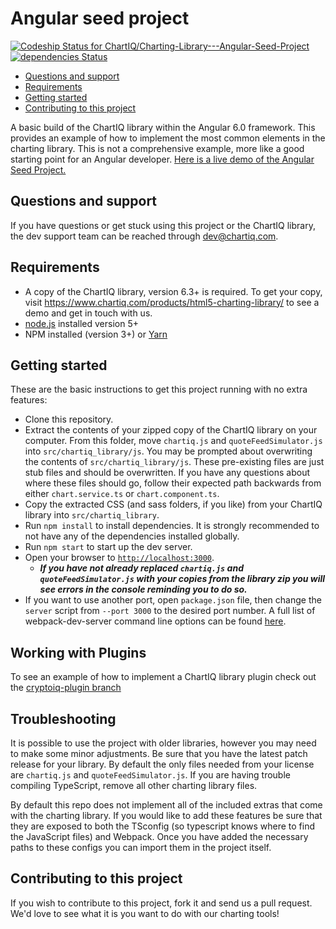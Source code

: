 # Angular seed project

[ ![Codeship Status for ChartIQ/Charting-Library---Angular-Seed-Project](https://app.codeship.com/projects/0b85d6c0-4010-0135-fa79-62e905eb1dfe/status?branch=master)](https://app.codeship.com/projects/229967)
[![dependencies Status](https://david-dm.org/ChartIQ/Charting-Library---Angular-2.0-Seed-Project/status.svg)](https://david-dm.org/ChartIQ/Charting-Library---Angular-2.0-Seed-Project)

- [Questions and support](#questions-and-support)
- [Requirements](#requirements)
- [Getting started](#getting-started)
- [Contributing to this project](#contributing-to-this-project)

A basic build of the ChartIQ library within the Angular 6.0 framework. This provides an example of how to implement the most common elements in the charting library. This is not a comprehensive example, more like a good starting point for an Angular developer.  [Here is a live demo of the Angular Seed Project.](https://demo.chartiq.com/angular-seed/)

## Questions and support

If you have questions or get stuck using this project or the ChartIQ library, the dev support team can be reached through [dev@chartiq.com](mailto:dev@chartiq.com).

## Requirements

- A copy of the ChartIQ library, version 6.3+ is required. To get your copy, visit https://www.chartiq.com/products/html5-charting-library/ to see a demo and get in touch with us.
- [node.js](https://nodejs.org/) installed version 5+
- NPM installed (version 3+) or [Yarn](https://yarnpkg.com/en/)


## Getting started
These are the basic instructions to get this project running with no extra features:

- Clone this repository.
- Extract the contents of your zipped copy of the ChartIQ library on your computer. From this folder, move `chartiq.js` and `quoteFeedSimulator.js` into `src/chartiq_library/js`. You may be prompted about overwriting the contents of `src/chartiq_library/js`. These pre-existing files are just stub files and should be overwritten. If you have any questions about where these files should go, follow their expected path backwards from either `chart.service.ts` or `chart.component.ts`.
- Copy the extracted CSS (and sass folders, if you like) from your ChartIQ library into `src/chartiq_library`.
- Run `npm install` to install dependencies. It is strongly recommended to not have any of the dependencies installed globally.
- Run `npm start` to start up the dev server.
- Open your browser to [`http://localhost:3000`](http://localhost:3000).
  - ***If you have not already replaced `chartiq.js` and `quoteFeedSimulator.js` with your copies from the library zip you will see errors in the console reminding you to do so.***
- If you want to use another port, open `package.json` file, then change the `server` script from `--port 3000` to the desired port number. A full list of webpack-dev-server command line options can be found [here](https://webpack.js.org/api/cli/#common-options).

## Working with Plugins
To see an example of how to implement a ChartIQ library plugin check out the [cryptoiq-plugin branch](https://github.com/ChartIQ/Charting-Library---Angular-Seed-Project/tree/cryptoiq-plugin)

## Troubleshooting
It is possible to use the project with older libraries, however you may need to make some minor adjustments. Be sure that you have the latest patch release for your library. By default the only files needed from your license are `chartiq.js` and `quoteFeedSimulator.js`. If you are having trouble compiling TypeScript, remove all other charting library files.

By default this repo does not implement all of the included extras that come with the charting library. If you would like to add these features be sure that they are exposed to both the TSconfig (so typescript knows where to find the JavaScript files) and Webpack. Once you have added the necessary paths to these configs you can import them in the project itself.

## Contributing to this project

If you wish to contribute to this project, fork it and send us a pull request.
We'd love to see what it is you want to do with our charting tools!
